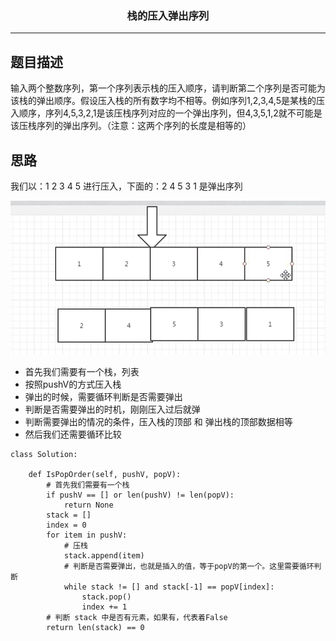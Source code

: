 ### <center>栈的压入弹出序列
***
## 题目描述

输入两个整数序列，第一个序列表示栈的压入顺序，请判断第二个序列是否可能为该栈的弹出顺序。假设压入栈的所有数字均不相等。例如序列1,2,3,4,5是某栈的压入顺序，序列4,5,3,2,1是该压栈序列对应的一个弹出序列，但4,3,5,1,2就不可能是该压栈序列的弹出序列。（注意：这两个序列的长度是相等的）

## 思路

我们以：1 2 3 4 5  进行压入，下面的：2 4 5 3 1 是弹出序列

![image-20200424111056735](images/image-20200424111056735.png)

- 首先我们需要有一个栈，列表
- 按照pushV的方式压入栈
- 弹出的时候，需要循环判断是否需要弹出
- 判断是否需要弹出的时机，刚刚压入过后就弹
- 判断需要弹出的情况的条件，压入栈的顶部 和 弹出栈的顶部数据相等
- 然后我们还需要循环比较



```
class Solution:

    def IsPopOrder(self, pushV, popV):
        # 首先我们需要有一个栈
        if pushV == [] or len(pushV) != len(popV):
            return None
        stack = []
        index = 0
        for item in pushV:
            # 压栈
            stack.append(item)
            # 判断是否需要弹出，也就是插入的值，等于popV的第一个。这里需要循环判断
            while stack != [] and stack[-1] == popV[index]:
                stack.pop()
                index += 1
        # 判断 stack 中是否有元素，如果有，代表着False
        return len(stack) == 0
```

